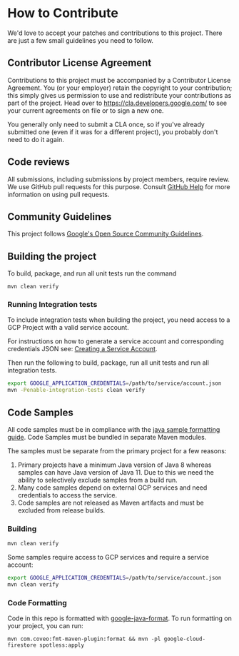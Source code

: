 # How to Contribute

We'd love to accept your patches and contributions to this project. There are
just a few small guidelines you need to follow.

## Contributor License Agreement

Contributions to this project must be accompanied by a Contributor License
Agreement. You (or your employer) retain the copyright to your contribution;
this simply gives us permission to use and redistribute your contributions as
part of the project. Head over to <https://cla.developers.google.com/> to see
your current agreements on file or to sign a new one.

You generally only need to submit a CLA once, so if you've already submitted one
(even if it was for a different project), you probably don't need to do it
again.

## Code reviews

All submissions, including submissions by project members, require review. We
use GitHub pull requests for this purpose. Consult
[GitHub Help](https://help.github.com/articles/about-pull-requests/) for more
information on using pull requests.

## Community Guidelines

This project follows
[Google's Open Source Community Guidelines](https://opensource.google.com/conduct/).

## Building the project

To build, package, and run all unit tests run the command

```
mvn clean verify
```

### Running Integration tests

To include integration tests when building the project, you need access to
a GCP Project with a valid service account. 

For instructions on how to generate a service account and corresponding
credentials JSON see: [Creating a Service Account][1].

Then run the following to build, package, run all unit tests and run all
integration tests.

```bash
export GOOGLE_APPLICATION_CREDENTIALS=/path/to/service/account.json
mvn -Penable-integration-tests clean verify
```

## Code Samples

All code samples must be in compliance with the [java sample formatting guide][3].
Code Samples must be bundled in separate Maven modules.

The samples must be separate from the primary project for a few reasons:
1. Primary projects have a minimum Java version of Java 8 whereas samples can have
   Java version of Java 11. Due to this we need the ability to
   selectively exclude samples from a build run.
2. Many code samples depend on external GCP services and need
   credentials to access the service.
3. Code samples are not released as Maven artifacts and must be excluded from 
   release builds.
   
### Building

```bash
mvn clean verify
```

Some samples require access to GCP services and require a service account:

```bash
export GOOGLE_APPLICATION_CREDENTIALS=/path/to/service/account.json
mvn clean verify
```

### Code Formatting

Code in this repo is formatted with
[google-java-format](https://github.com/google/google-java-format).
To run formatting on your project, you can run:
```
mvn com.coveo:fmt-maven-plugin:format && mvn -pl google-cloud-firestore spotless:apply
```

[1]: https://cloud.google.com/docs/authentication/getting-started#creating_a_service_account
[2]: https://maven.apache.org/settings.html#Active_Profiles
[3]: https://github.com/GoogleCloudPlatform/java-docs-samples/blob/main/SAMPLE_FORMAT.md
